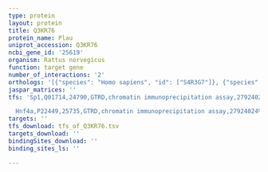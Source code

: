 ```yaml
---
type: protein
layout: protein
title: Q3KR76
protein_name: Plau
uniprot_accession: Q3KR76
ncbi_gene_id: '25619'
organism: Rattus norvegicus
function: target gene
number_of_interactions: '2'
orthologs: '[{"species": "Homo sapiens", "id": ["S4R3G7"]}, {"species": "Danio rerio", "id": ["G8CXX6", "F1RCV9"]}, {"species": "Mus musculus", "id": ["<a href=\"/protein/p06869\">P06869</a>"]}]'
jaspar_matrices: ''
tfs: 'Sp1,Q01714,24790,GTRD,chromatin immunoprecipitation assay,27924024%5Buid%5D,No

  Hnf4a,P22449,25735,GTRD,chromatin immunoprecipitation assay,27924024%5Buid%5D,No'
targets: ''
tfs_download: tfs_of_Q3KR76.tsv
targets_download: ''
bindingSites_download: ''
binding_sites_ls: ''

---
```

